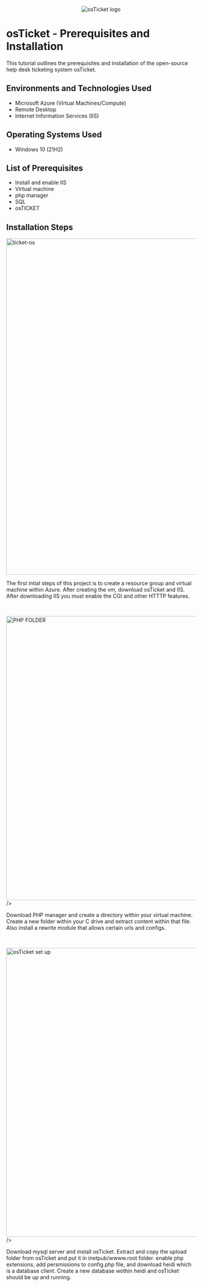 <p align="center">
<img src="https://i.imgur.com/Clzj7Xs.png" alt="osTicket logo"/>
</p>

<h1>osTicket - Prerequisites and Installation</h1>
This tutorial outlines the prerequisites and installation of the open-source help desk ticketing system osTicket.<br />






<h2>Environments and Technologies Used</h2>

- Microsoft Azure (Virtual Machines/Compute)
- Remote Desktop
- Internet Information Services (IIS)

<h2>Operating Systems Used </h2>

- Windows 10</b> (21H2)

<h2>List of Prerequisites</h2>

- Install and enable IIS
- Virtual machine 
- php manager
- SQL
- osTICKET

<h2>Installation Steps</h2>

<p>
<img <img width="893" alt="ticket-os" src="https://github.com/user-attachments/assets/ffdfd24e-7017-4316-9156-f84e8cdbd898">

</p>
<p>
The first intial steps of this project is to create a resource group and virtual machine within Azure. After creating the vm, download osTicket and IIS. After downloading IIS you must enable the CGI and other HTTTP features. 
</p>
<br />

<p>
<img <img width="754" alt="PHP FOLDER" src="https://github.com/user-attachments/assets/e5c90907-b6e9-4cb3-98ab-d7a81847f2c2">
 />
</p>
<p>
Download PHP manager and create a directory within your virtual machine. Create a new folder within your C drive and extract content within that file. Also install a rewrite module that allows certain urls and configs. 
</p>
<br />

<p>
<img <img width="767" alt="osTicket set up" src="https://github.com/user-attachments/assets/d419fd94-5a3e-4735-ac4e-b589bd6939db">
 />
</p>

<p>
 Download mysql server and install osTicket. Extract and copy the upload folder from osTicket and put it in inetpub/wwww.root folder. enable php extensions, add persmissions to config.php file, and download heidi which is a database client. Create a new database wothin heidi and osTicket should be up and running.  
</p>
<br />
